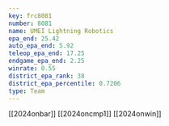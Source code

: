 ```yaml
---
key: frc8081
number: 8081
name: UMEI Lightning Robotics
epa_end: 25.42
auto_epa_end: 5.92
teleop_epa_end: 17.25
endgame_epa_end: 2.25
winrate: 0.55
district_epa_rank: 38
district_epa_percentile: 0.7206
type: Team
---
```

[[2024onbar]]
[[2024oncmp1]]
[[2024onwin]]
